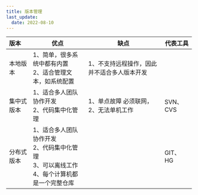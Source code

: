 ```yaml
---
title: 版本管理
last_update:
  date: 2022-08-10
---
```


| 版本       | 优点                                                         | 缺点                                        | 代表工具 |
| :--------- | ------------------------------------------------------------ | ------------------------------------------- | -------- |
| 本地版本   | 1、简单，很多系统中都有内置 <br />2、适合管理文本，如系统配置 | 1、不支持远程操作，因此并不适合多人版本开发 |          |
| 集中式版本 | 1、适合多人团队协作开发<br /> 2、代码集中化管理              | 1、单点故障 必须联网，<br />2、无法单机工作 | SVN、CVS |
| 分布式版本 | 1、适合多人团队协作开发 <br />2、代码集中化管理 <br />3、可以离线工作 <br />4、每个计算机都是一个完整仓库 |                                             | GIT、HG  |

